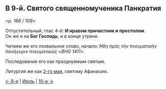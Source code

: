 
## В 9-й. Святого священномученика Панкратия

<*p. 166 / 109*>

Отпустительный, глас 4-й: **И нравом причастник и престолом**.  
Он же и на **Бог Господь**, и в конце утрени.

Читаем же его похвальное слово, начало: *̓́Ηδη πρὸς τὴν πνευματικὴν πανήγυριν πνευματικῶς* <*BHG 1411*>.
 
Последование его как празднуемым святым. 

Литургия же как [2-го мая](../05_may/05_02_MES.ru.md), святому Афанасию. 
 
[← 8-е](07_08_MES.ru.md) | [Июль](README.md#9-й) | [10-е →](07_10_MES.ru.md)
